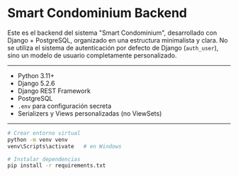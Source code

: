 # Smart Condominium Backend

Este es el backend del sistema "Smart Condominium", desarrollado con Django + PostgreSQL, organizado en una estructura minimalista y clara. No se utiliza el sistema de autenticación por defecto de Django (`auth_user`), sino un modelo de usuario completamente personalizado.

---


- Python 3.11+
- Django 5.2.6
- Django REST Framework
- PostgreSQL
- `.env` para configuración secreta
- Serializers y Views personalizadas (no ViewSets)

---


```bash
# Crear entorno virtual
python -m venv venv
venv\Scripts\activate   # en Windows

# Instalar dependencias
pip install -r requirements.txt
